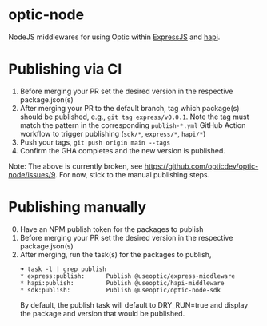 # optic-node

NodeJS middlewares for using Optic within [ExpressJS](https://expressjs.com) and [hapi](https://hapi.dev).

# Publishing via CI

1. Before merging your PR set the desired version in the respective package.json(s)
1. After merging your PR to the default branch, tag which package(s) should be published, e.g., `git tag express/v0.0.1`. Note the tag must match the pattern in the corresponding `publish-*.yml` GitHub Action workflow to trigger publishing (`sdk/*`, `express/*`, `hapi/*`)
1. Push your tags, `git push origin main --tags`
1. Confirm the GHA completes and the new version is published.

Note: The above is currently broken, see https://github.com/opticdev/optic-node/issues/9. For now, stick to the manual publishing steps.

# Publishing manually

0. Have an NPM publish token for the packages to publish
0. Before merging your PR set the desired version in the respective package.json(s)
0. After merging, run the task(s) for the packages to publish,
    ```
    ➜ task -l | grep publish
    * express:publish:      Publish @useoptic/express-middleware
    * hapi:publish:         Publish @useoptic/hapi-middleware
    * sdk:publish:          Publish @useoptic/optic-node-sdk
    ```
    By default, the publish task will default to DRY_RUN=true and display the package and version that would be published.
